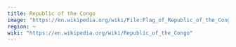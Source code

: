 ```yaml
---
title: Republic of the Congo
image: "https://en.wikipedia.org/wiki/File:Flag_of_Republic_of_the_Congo.svg"
region: ~
wiki: "https://en.wikipedia.org/wiki/Republic_of_the_Congo"
---
```

